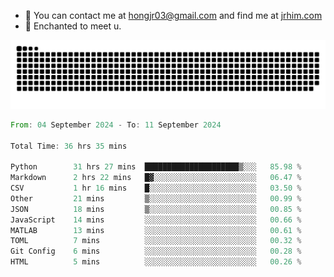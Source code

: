 - 📧 You can contact me at hongjr03@gmail.com and find me at [jrhim.com](https://jrhim.com/)
- 💜 Enchanted to meet u.

![snake_animation](https://raw.githubusercontent.com/hongjr03/hongjr03/output/github-contribution-grid-snake.svg)

<!--START_SECTION:waka-->

```rust
From: 04 September 2024 - To: 11 September 2024

Total Time: 36 hrs 35 mins

Python        31 hrs 27 mins  █████████████████████▒░░░   85.98 %
Markdown      2 hrs 22 mins   █▓░░░░░░░░░░░░░░░░░░░░░░░   06.47 %
CSV           1 hr 16 mins    █░░░░░░░░░░░░░░░░░░░░░░░░   03.50 %
Other         21 mins         ▒░░░░░░░░░░░░░░░░░░░░░░░░   00.99 %
JSON          18 mins         ▒░░░░░░░░░░░░░░░░░░░░░░░░   00.85 %
JavaScript    14 mins         ░░░░░░░░░░░░░░░░░░░░░░░░░   00.66 %
MATLAB        13 mins         ░░░░░░░░░░░░░░░░░░░░░░░░░   00.61 %
TOML          7 mins          ░░░░░░░░░░░░░░░░░░░░░░░░░   00.32 %
Git Config    6 mins          ░░░░░░░░░░░░░░░░░░░░░░░░░   00.28 %
HTML          5 mins          ░░░░░░░░░░░░░░░░░░░░░░░░░   00.26 %
```

<!--END_SECTION:waka-->
